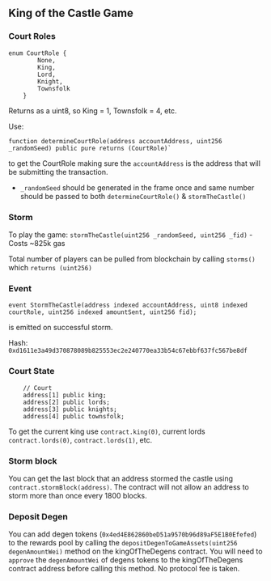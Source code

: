 ## King of the Castle Game

### Court Roles
```solidity
enum CourtRole {
        None,
        King,
        Lord,
        Knight,
        Townsfolk
    }
```
Returns as a uint8, so King = 1, Townsfolk = 4, etc.

Use: 
```solidity
function determineCourtRole(address accountAddress, uint256 _randomSeed) public pure returns (CourtRole)`
```
to get the CourtRole making sure the `accountAddress` is the address that will be submitting the transaction.
* `_randomSeed` should be generated in the frame once and same number should be passed to both `determineCourtRole()` & `stormTheCastle()`
### Storm
To play the game: `stormTheCastle(uint256 _randomSeed, uint256 _fid)` - Costs ~825k gas

Total number of players can be pulled from blockchain by calling `storms()` which `returns (uint256)`

### Event
```solidity
event StormTheCastle(address indexed accountAddress, uint8 indexed courtRole, uint256 indexed amountSent, uint256 fid);
```
is emitted on successful storm.

Hash: `0xd1611e3a49d370878089b825553ec2e240770ea33b54c67ebbf637fc567be8df`

### Court State
```solidity
    // Court
    address[1] public king;
    address[2] public lords;
    address[3] public knights;
    address[4] public townsfolk;
```
To get the current king use `contract.king(0)`, current lords `contract.lords(0)`, `contract.lords(1)`, etc.

### Storm block
You can get the last block that an address stormed the castle using `contract.stormBlock(address)`. The contract will not allow an address to storm more than once every 1800 blocks.

### Deposit Degen
You can add degen tokens (`0x4ed4E862860beD51a9570b96d89aF5E1B0Efefed`) to the rewards pool by calling the `depositDegenToGameAssets(uint256 degenAmountWei)` method on the kingOfTheDegens contract. You will need to `approve` the `degenAmountWei` of degens tokens to the kingOfTheDegens contract address before calling this method. No protocol fee is taken.